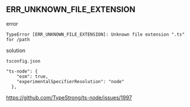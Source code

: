 
## ERR_UNKNOWN_FILE_EXTENSION
error
```
TypeError [ERR_UNKNOWN_FILE_EXTENSION]: Unknown file extension ".ts" for /path
```
solution

`tsconfig.json`
```tsconfig
"ts-node": {
    "esm": true,
    "experimentalSpecifierResolution": "node"
  },
```

https://github.com/TypeStrong/ts-node/issues/1997

